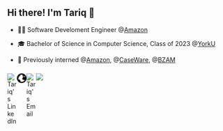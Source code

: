 

## Hi there! I'm Tariq 👋

<!-- SUMMARY:START -->
-  👨‍💻 Software Develoment Engineer @[Amazon](http://amazon.ca/) 

- :mortar_board:  Bachelor of Science in Computer Science, Class of 2023 @[YorkU](https://www.yorku.ca)

- :office:  Previously interned @[Amazon](https://www.amazon.ca), @[CaseWare](https://www.caseware.com), @[BZAM](https://bzam.com/)

<!-- SUMMARY:END -->

###

<!-- CONNECT:START --> 
<a href="https://www.linkedin.com/in/tariqs1/">
  <img align="left" alt="Tariq's LinkedIn" width="22px" src="https://raw.githubusercontent.com/peterthehan/peterthehan/master/assets/linkedin.svg" />
</a>
<a href="https://www.tariqsyed.dev">
  <img align="left" alt="Tariq's Website" width="22px" src="https://raw.githubusercontent.com/iconic/open-iconic/master/svg/globe.svg" />
</a>
<a href="hello@tariqsyed.dev">
  <img align="left" alt="Tariq's Email" width="22px" src="https://cdn.jsdelivr.net/npm/simple-icons@v3/icons/gmail.svg" />
</a>

![](https://visitor-badge.glitch.me/badge?page_id=tariqsyed1)

<!-- CONNECT:END -->


